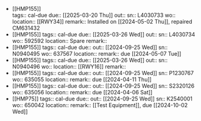 - [[HMP155]]  
  tags:: cal-due
  due:: [[2025-03-20 Thu]]
  out:: 
  sn:: L4030733
  wo:: 
  location:: [[RWY34]] 
  remark:: Installed on [[2024-05-02 Thu]], repaired CM631432
- [[HMP155]] 
  tags:: cal-due
  due:: [[2025-03-26 Wed]]
  out::
  sn:: L4030734
  wo:: 592592
  location:: Spare
  remark::
- [[HMP155]] 
  tags:: cal-due
  due:: 
  out:: [[2024-09-25 Wed]]
  sn:: N0940495
  wo:: 637567
  location:: 
  remark:: due [[2024-05-07 Tue]]
- [[HMP155]] 
  tags:: cal-due
  due:: [[2025-03-26 Wed]]
  out::
  sn:: N0940496
  wo:: 
  location:: [[RWY16]] 
  remark::
- [[HMP155]] 
  tags:: cal-due
  due:: 
  out:: [[2024-09-25 Wed]]
  sn:: P1230767
  wo:: 635055
  location:: 
  remark:: due [[2024-04-11 Thu]]
- [[HMP155]] 
  tags:: cal-due
  due:: 
  out:: [[2024-09-25 Wed]]
  sn:: S2320126
  wo:: 635056
  location:: 
  remark:: due [[2024-04-06 Sat]]
- [[HMP75]] 
  tags:: cal-due
  due:: 
  out:: [[2024-09-25 Wed]]
  sn:: K2540001
  wo:: 650042
  location:: 
  remark:: [[Test Equipment]], due [[2024-10-02 Wed]]